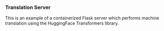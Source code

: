 ### Translation Server
This is an example of a containerized Flask server which performs machine translation using the HuggingFace Transformers library.